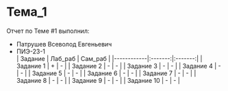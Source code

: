 # Тема_1
Отчет по Теме #1 выполнил:

- Патрушев Всеволод Евгеньевич  
- ПИЭ-23-1  
| Задание    | Лаб_раб | Сам_раб |
|------------|:-------:|:-------:|
| Задание 1  |    +    |    -    |
| Задание 2  |    -    |    -    |
| Задание 3  |    -    |    -    |
| Задание 4  |    -    |    -    |
| Задание 5  |    -    |    -    |
| Задание 6  |    -    |    -    |
| Задание 7  |    -    |    -    |
| Задание 8  |    -    |    -    |
| Задание 9  |    -    |    -    |
| Задание 10 |    -    |    -    |
